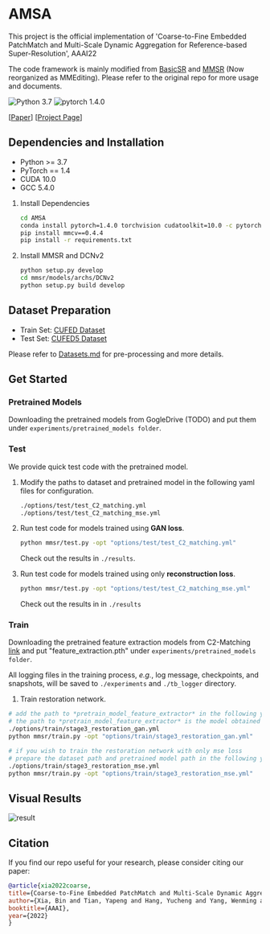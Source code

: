 # AMSA
This project is the official implementation of 'Coarse-to-Fine Embedded PatchMatch and Multi-Scale Dynamic Aggregation for Reference-based Super-Resolution', AAAI22

The code framework is mainly modified from [BasicSR](https://github.com/xinntao/BasicSR) and [MMSR](https://github.com/open-mmlab/mmediting) (Now reorganized as MMEditing). Please refer to the original repo for more usage and documents.

![Python 3.7](https://img.shields.io/badge/python-3.7-green.svg?style=plastic)
![pytorch 1.4.0](https://img.shields.io/badge/pytorch-1.4.0-green.svg?style=plastic)

[[Paper](https://arxiv.org/abs/2201.04358)]
[[Project Page](https://github.com/Zj-BinXia/AMSA)]

## Dependencies and Installation

- Python >= 3.7
- PyTorch == 1.4
- CUDA 10.0 
- GCC 5.4.0

1. Install Dependencies

   ```bash
   cd AMSA
   conda install pytorch=1.4.0 torchvision cudatoolkit=10.0 -c pytorch
   pip install mmcv==0.4.4
   pip install -r requirements.txt
   ```

1. Install MMSR and DCNv2

    ```bash
    python setup.py develop
    cd mmsr/models/archs/DCNv2
    python setup.py build develop
    ```


## Dataset Preparation

- Train Set: [CUFED Dataset](https://drive.google.com/drive/folders/1hGHy36XcmSZ1LtARWmGL5OK1IUdWJi3I)
- Test Set: [CUFED5 Dataset](https://drive.google.com/file/d/1Fa1mopExA9YGG1RxrCZZn7QFTYXLx6ph/view)

Please refer to [Datasets.md](datasets/DATASETS.md) for pre-processing and more details.

## Get Started

### Pretrained Models
Downloading the pretrained models from GogleDrive (TODO) and put them under `experiments/pretrained_models folder`.

### Test

We provide quick test code with the pretrained model.

1. Modify the paths to dataset and pretrained model in the following yaml files for configuration.

    ```bash
    ./options/test/test_C2_matching.yml
    ./options/test/test_C2_matching_mse.yml
    ```

1. Run test code for models trained using **GAN loss**.

    ```bash
    python mmsr/test.py -opt "options/test/test_C2_matching.yml"
    ```

   Check out the results in `./results`.

1. Run test code for models trained using only **reconstruction loss**.

    ```bash
    python mmsr/test.py -opt "options/test/test_C2_matching_mse.yml"
    ```

   Check out the results in in `./results`


### Train

Downloading the pretrained feature extraction models from C2-Matching  [link](https://drive.google.com/drive/folders/1dTkXMzeBrHelVQUEx5zib5MdmvqDaSd9?usp=sharing) and put "feature_extraction.pth" under `experiments/pretrained_models folder`.

All logging files in the training process, *e.g.*, log message, checkpoints, and snapshots, will be saved to `./experiments` and `./tb_logger` directory.


1.  Train restoration network.
   ```bash
   # add the path to *pretrain_model_feature_extractor* in the following yaml
   # the path to *pretrain_model_feature_extractor* is the model obtained in C2-Matching
   ./options/train/stage3_restoration_gan.yml
   python mmsr/train.py -opt "options/train/stage3_restoration_gan.yml"

   # if you wish to train the restoration network with only mse loss
   # prepare the dataset path and pretrained model path in the following yaml
   ./options/train/stage3_restoration_mse.yml
   python mmsr/train.py -opt "options/train/stage3_restoration_mse.yml"
   ```

## Visual Results

![result](assets/visual_comp.png)

## Citation

   If you find our repo useful for your research, please consider citing our paper:

   ```bibtex
   @article{xia2022coarse,
  title={Coarse-to-Fine Embedded PatchMatch and Multi-Scale Dynamic Aggregation for Reference-based Super-Resolution},
  author={Xia, Bin and Tian, Yapeng and Hang, Yucheng and Yang, Wenming and Liao, Qingmin and Zhou, Jie},
  booktitle={AAAI},
  year={2022}
}
   ```
